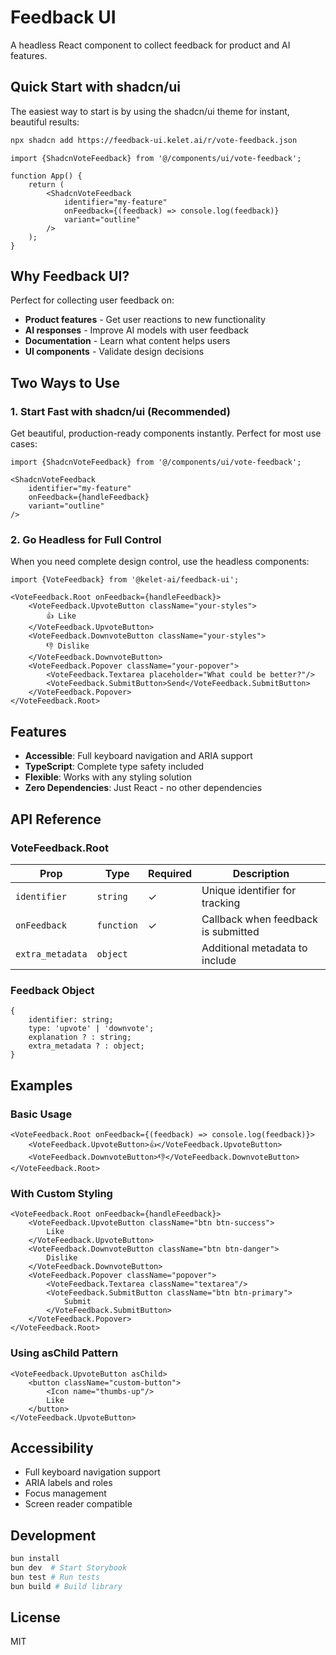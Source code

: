 # Feedback UI

A headless React component to collect feedback for product and AI features.

## Quick Start with shadcn/ui

The easiest way to start is by using the shadcn/ui theme for instant, beautiful results:

```bash
npx shadcn add https://feedback-ui.kelet.ai/r/vote-feedback.json
```

```tsx
import {ShadcnVoteFeedback} from '@/components/ui/vote-feedback';

function App() {
    return (
        <ShadcnVoteFeedback
            identifier="my-feature"
            onFeedback={(feedback) => console.log(feedback)}
            variant="outline"
        />
    );
}
```

## Why Feedback UI?

Perfect for collecting user feedback on:

- **Product features** - Get user reactions to new functionality
- **AI responses** - Improve AI models with user feedback
- **Documentation** - Learn what content helps users
- **UI components** - Validate design decisions

## Two Ways to Use

### 1. Start Fast with shadcn/ui (Recommended)

Get beautiful, production-ready components instantly. Perfect for most use cases:

```tsx
import {ShadcnVoteFeedback} from '@/components/ui/vote-feedback';

<ShadcnVoteFeedback
    identifier="my-feature"
    onFeedback={handleFeedback}
    variant="outline"
/>
```

### 2. Go Headless for Full Control

When you need complete design control, use the headless components:

```tsx
import {VoteFeedback} from '@kelet-ai/feedback-ui';

<VoteFeedback.Root onFeedback={handleFeedback}>
    <VoteFeedback.UpvoteButton className="your-styles">
        👍 Like
    </VoteFeedback.UpvoteButton>
    <VoteFeedback.DownvoteButton className="your-styles">
        👎 Dislike
    </VoteFeedback.DownvoteButton>
    <VoteFeedback.Popover className="your-popover">
        <VoteFeedback.Textarea placeholder="What could be better?"/>
        <VoteFeedback.SubmitButton>Send</VoteFeedback.SubmitButton>
    </VoteFeedback.Popover>
</VoteFeedback.Root>
```

## Features

- **Accessible**: Full keyboard navigation and ARIA support
- **TypeScript**: Complete type safety included
- **Flexible**: Works with any styling solution
- **Zero Dependencies**: Just React - no other dependencies

## API Reference

### VoteFeedback.Root

| Prop             | Type       | Required | Description                         |
|------------------|------------|----------|-------------------------------------|
| `identifier`     | `string`   | ✓        | Unique identifier for tracking      |
| `onFeedback`     | `function` | ✓        | Callback when feedback is submitted |
| `extra_metadata` | `object`   |          | Additional metadata to include      |

### Feedback Object

```tsx
{
    identifier: string;
    type: 'upvote' | 'downvote';
    explanation ? : string;
    extra_metadata ? : object;
}
```

## Examples

### Basic Usage

```tsx
<VoteFeedback.Root onFeedback={(feedback) => console.log(feedback)}>
    <VoteFeedback.UpvoteButton>👍</VoteFeedback.UpvoteButton>
    <VoteFeedback.DownvoteButton>👎</VoteFeedback.DownvoteButton>
</VoteFeedback.Root>
```

### With Custom Styling

```tsx
<VoteFeedback.Root onFeedback={handleFeedback}>
    <VoteFeedback.UpvoteButton className="btn btn-success">
        Like
    </VoteFeedback.UpvoteButton>
    <VoteFeedback.DownvoteButton className="btn btn-danger">
        Dislike
    </VoteFeedback.DownvoteButton>
    <VoteFeedback.Popover className="popover">
        <VoteFeedback.Textarea className="textarea"/>
        <VoteFeedback.SubmitButton className="btn btn-primary">
            Submit
        </VoteFeedback.SubmitButton>
    </VoteFeedback.Popover>
</VoteFeedback.Root>
```

### Using asChild Pattern

```tsx
<VoteFeedback.UpvoteButton asChild>
    <button className="custom-button">
        <Icon name="thumbs-up"/>
        Like
    </button>
</VoteFeedback.UpvoteButton>
```

## Accessibility

- Full keyboard navigation support
- ARIA labels and roles
- Focus management
- Screen reader compatible

## Development

```bash
bun install
bun dev  # Start Storybook
bun test # Run tests
bun build # Build library
```

## License

MIT
